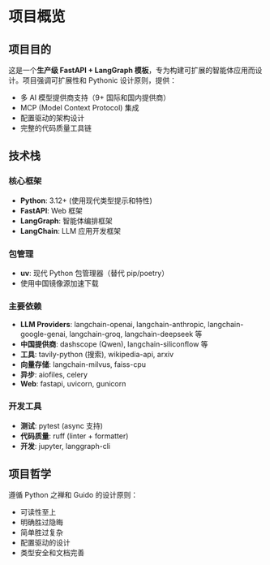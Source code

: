 # 项目概览

## 项目目的
这是一个**生产级 FastAPI + LangGraph 模板**，专为构建可扩展的智能体应用而设计。项目强调可扩展性和 Pythonic 设计原则，提供：

- 多 AI 模型提供商支持（9+ 国际和国内提供商）
- MCP (Model Context Protocol) 集成
- 配置驱动的架构设计
- 完整的代码质量工具链

## 技术栈

### 核心框架
- **Python**: 3.12+ (使用现代类型提示和特性)
- **FastAPI**: Web 框架
- **LangGraph**: 智能体编排框架
- **LangChain**: LLM 应用开发框架

### 包管理
- **uv**: 现代 Python 包管理器（替代 pip/poetry）
- 使用中国镜像源加速下载

### 主要依赖
- **LLM Providers**: langchain-openai, langchain-anthropic, langchain-google-genai, langchain-groq, langchain-deepseek 等
- **中国提供商**: dashscope (Qwen), langchain-siliconflow 等
- **工具**: tavily-python (搜索), wikipedia-api, arxiv
- **向量存储**: langchain-milvus, faiss-cpu
- **异步**: aiofiles, celery
- **Web**: fastapi, uvicorn, gunicorn

### 开发工具
- **测试**: pytest (async 支持)
- **代码质量**: ruff (linter + formatter)
- **开发**: jupyter, langgraph-cli

## 项目哲学
遵循 Python 之禅和 Guido 的设计原则：
- 可读性至上
- 明确胜过隐晦
- 简单胜过复杂
- 配置驱动的设计
- 类型安全和文档完善